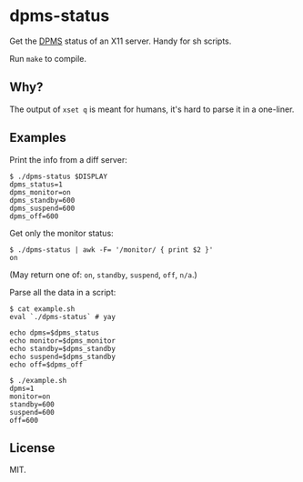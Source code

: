 # dpms-status

Get the
[DPMS](https://wiki.archlinux.org/index.php/Display_Power_Management_Signaling)
status of an X11 server. Handy for sh scripts.

Run `make` to compile.

## Why?

The output of `xset q` is meant for humans, it's hard to parse it in a
one-liner.

## Examples

Print the info from a diff server:

~~~
$ ./dpms-status $DISPLAY
dpms_status=1
dpms_monitor=on
dpms_standby=600
dpms_suspend=600
dpms_off=600
~~~

Get only the monitor status:

~~~
$ ./dpms-status | awk -F= '/monitor/ { print $2 }'
on
~~~

(May return one of: `on`, `standby`, `suspend`, `off`, `n/a`.)

Parse all the data in a script:

~~~
$ cat example.sh
eval `./dpms-status` # yay

echo dpms=$dpms_status
echo monitor=$dpms_monitor
echo standby=$dpms_standby
echo suspend=$dpms_standby
echo off=$dpms_off

$ ./example.sh
dpms=1
monitor=on
standby=600
suspend=600
off=600
~~~

## License

MIT.
